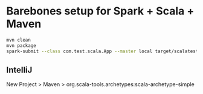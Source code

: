 # Barebones setup for Spark + Scala + Maven

```bash
mvn clean
mvn package
spark-submit --class com.test.scala.App --master local target/scalatest2-1.0-SNAPSHOT.jar AAPL.csv output
```

## IntelliJ
New Project > Maven > org.scala-tools.archetypes:scala-archetype-simple

